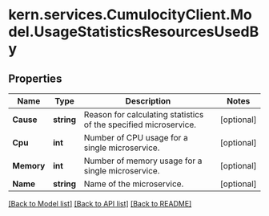 # kern.services.CumulocityClient.Model.UsageStatisticsResourcesUsedBy

## Properties

Name | Type | Description | Notes
------------ | ------------- | ------------- | -------------
**Cause** | **string** | Reason for calculating statistics of the specified microservice. | [optional] 
**Cpu** | **int** | Number of CPU usage for a single microservice. | [optional] 
**Memory** | **int** | Number of memory usage for a single microservice. | [optional] 
**Name** | **string** | Name of the microservice. | [optional] 

[[Back to Model list]](../README.md#documentation-for-models) [[Back to API list]](../README.md#documentation-for-api-endpoints) [[Back to README]](../README.md)

